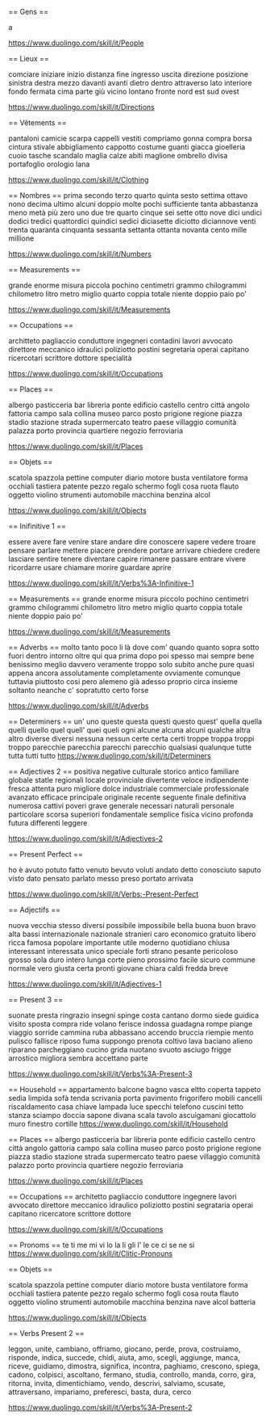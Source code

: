 == Gens ==

a

https://www.duolingo.com/skill/it/People


== Lieux ==

comciare iniziare inizio distanza fine ingresso uscita direzione posizione sinistra destra mezzo davanti avanti dietro dentro attraverso lato interiore fondo fermata cima parte giù vicino lontano fronte nord est sud ovest

https://www.duolingo.com/skill/it/Directions

== Vêtements ==

pantaloni camicie scarpa cappelli vestiti compriamo gonna compra borsa cintura stivale abbigliamento cappotto costume guanti giacca gioelleria cuoio tasche scandalo maglia calze abiti maglione ombrello divisa portafoglio orologio lana 

https://www.duolingo.com/skill/it/Clothing

== Nombres ==
prima secondo terzo quarto quinta sesto settima ottavo nono decima ultimo 
alcuni doppio molte pochi sufficiente tanta abbastanza meno metà più
zero uno due tre quarto cinque sei sette otto nove dici undici dodici tredici quattordici quindici sedici diciasette diciotto diciannove venti trenta quaranta cinquanta sessanta settanta ottanta novanta cento mille millione 

https://www.duolingo.com/skill/it/Numbers

== Measurements ==

grande enorme misura piccola pochino centimetri grammo chilogrammi chilometro litro metro miglio quarto coppia totale niente doppio paio po'

https://www.duolingo.com/skill/it/Measurements

== Occupations ==

architteto pagliaccio conduttore ingegneri contadini lavori avvocato direttore meccanico idraulici poliziotto postini segretaria operai capitano ricercotari scrittore dottore specialità

https://www.duolingo.com/skill/it/Occupations

== Places ==

albergo pasticceria bar libreria ponte edificio castello centro città angolo fattoria campo sala collina museo parco posto prigione regione piazza stadio stazione strada supermercato teatro paese villaggio comunità palazza porto provincia quartiere negozio ferroviaria

https://www.duolingo.com/skill/it/Places

== Objets ==

scatola spazzola pettine computer diario motore busta ventilatore forma occhiali tastiera patente pezzo regalo schermo fogli cosa ruota flauto oggetto violino strumenti automobile macchina benzina alcol

https://www.duolingo.com/skill/it/Objects

== Inifinitive 1 ==

essere avere fare venire stare andare dire conoscere sapere vedere troare pensare parlare mettere piacere prendere portare arrivare chiedere credere lasciare sentire tenere diventare capire rimanere passare entrare vivere ricordarre usare chiamare morire guardare aprire

https://www.duolingo.com/skill/it/Verbs%3A-Infinitive-1

== Measurements ==
grande enorme misura piccolo pochino centimetri grammo chilogrammi chilometro litro metro miglio quarto coppia totale niente doppio paio po'

https://www.duolingo.com/skill/it/Measurements

== Adverbs ==
molto tanto poco li là dove com' quando quanto sopra sotto fuori dentro intorno oltre qui qua prima dopo poi spesso mai sempre bene benissimo meglio davvero veramente troppo solo subito anche pure quasi appena ancora assolutamente completamente ovviamente comunque tuttavia piuttosto cosi pero alemeno già adesso proprio circa insieme soltanto neanche c' sopratutto certo forse

https://www.duolingo.com/skill/it/Adverbs

== Determiners ==
un' uno queste questa questi questo quest'
quella quella quelli quello quel quell' quei
queli ogni alcune alcuna alcuni qualche altra
altro diverse diversi nessuna nessun certe certa certi
troppe troppa troppi troppo parecchie parecchia
parecchi parecchio qualsiasi qualunque tutte tutta tutti tutto
https://www.duolingo.com/skill/it/Determiners

== Adjectives 2 ==
positiva negative culturale storico antico familiare globale statle regionali locale provinciale divertente veloce indipendente fresca attenta puro migliore dolce
industriale commerciale professionale avanzato efficace principale originale recente seguente finale definitiva numerosa cattivi poveri grave generale necessari naturali personale particolare scorsa superiori fondamentale semplice fisica vicino profonda futura differenti leggere


https://www.duolingo.com/skill/it/Adjectives-2

== Present Perfect ==

ho è avuto potuto fatto venuto bevuto voluti andato detto conosciuto saputo visto dato pensato parlato messo preso portato arrivata


https://www.duolingo.com/skill/it/Verbs:-Present-Perfect

== Adjectifs ==

nuova vecchia stesso diversi possibile impossibile bella buona buon bravo alta bassi internazionale nazionale stranieri caro economico gratuito libero ricca famosa popolare importante utile moderno quotidiano chiusa interessant interessata unico speciale forti strano pesante pericoloso grosso sola duro intero lunga corte pieno prossimo facile sicuro commune normale vero giusta certa pronti giovane chiara caldi fredda breve

https://www.duolingo.com/skill/it/Adjectives-1

== Present 3 ==

suonate presta ringrazio insegni spinge costa cantano dormo siede guidica visito sposta compra ride volano ferisce indossa guadagna rompe piange viaggio sorride cammina ruba abbassano accendo bruccia riempie mento pulisco fallisce riposo fuma suppongo prenota coltivo lava baciano alieno riparano parcheggiano cucino grida nuotano svuoto asciugo frigge arrostico migliora sembra accettano parte

https://www.duolingo.com/skill/it/Verbs%3A-Present-3

== Household ==
appartamento balcone bagno vasca eltto coperta tappeto sedia limpida sofà tenda scrivania porta pavimento frigorifero mobili cancelli riscaldamento casa chiave lampada luce specchi telefono cuscini tetto stanza sciampo doccia sapone divana scala tavolo ascuigamani giocattolo muro finestro cortille 
https://www.duolingo.com/skill/it/Household

== Places ==
albergo pasticceria bar libreria ponte edificio castello centro città angolo gattoria campo sala collina museo parco posto prigione regione piazza stadio stazione strada supermercato teatro paese villaggio comunità palazzo porto provincia quartiere negozio ferroviaria

https://www.duolingo.com/skill/it/Places

== Occupations ==
architetto pagliaccio conduttore ingegnere lavori avvocato direttore meccanico idraulico poliziotto postini segrataria operai capitano ricercatore scrittore dottore

https://www.duolingo.com/skill/it/Occupations

== Pronoms ==
te ti me mi vi lo
la li gli l' le
ce ci se ne si
https://www.duolingo.com/skill/it/Clitic-Pronouns

== Objets ==

scatola spazzola pettine computer diario motore busta ventilatore forma occhiali tastiera patente pezzo regalo schermo fogli cosa routa flauto oggetto violino strumenti automobile macchina benzina nave alcol batteria

https://www.duolingo.com/skill/it/Objects


== Verbs Present 2 ==

leggon, unite, cambiano, offriamo, giocano, perde, prova, costruiamo, risponde, indica, succede, chidi, aiuta, amo, scegli, aggiunge, manca, riceve, guidiamo, dimostra, significa, incontra, paghiamo, crescono, spiega, cadono, colpisci, ascoltano, fermano, studia, controllo, manda, corro, gira, ritorna, invita, dimentichiamo, vendo, descrivi, salviamo, scusate, attraversano, impariamo, preferesci, basta, dura, cerco

https://www.duolingo.com/skill/it/Verbs%3A-Present-2